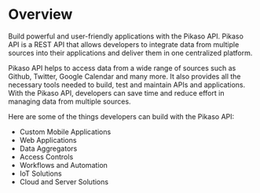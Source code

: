 # Overview

Build powerful and user-friendly applications with the Pikaso API. Pikaso API is a REST API that allows developers to integrate data from multiple sources into their applications and deliver them in one centralized platform.

Pikaso API helps to access data from a wide range of sources such as Github, Twitter, Google Calendar and many more. It also provides all the necessary tools needed to build, test and maintain APIs and applications. With the Pikaso API, developers can save time and reduce effort in managing data from multiple sources.

Here are some of the things developers can build with the Pikaso API:

- Custom Mobile Applications
- Web Applications
- Data Aggregators
- Access Controls
- Workflows and Automation
- IoT Solutions
- Cloud and Server Solutions

